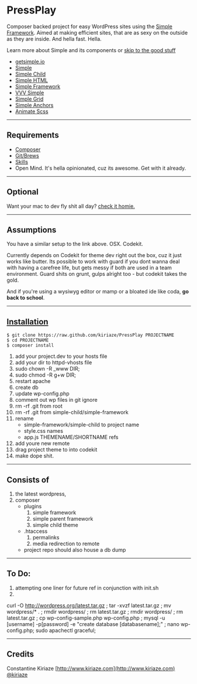 # PressPlay

Composer backed project for easy WordPress sites using the [Simple Framework](http://getsimple.io/). Aimed at making efficient sites, that are as sexy on the outside as they are inside. And hella fast. Hella.

Learn more about Simple and its components or [skip to the good stuff](#installation)

- [getsimple.io](http://getsimple.io)
- [Simple](https://github.com/kiriaze/simple)
- [Simple Child](https://github.com/kiriaze/simple-child)
- [Simple HTML](https://github.com/kiriaze/simple-html)
- [Simple Framework](https://github.com/kiriaze/simple-framework)
- [VVV Simple](https://github.com/kiriaze/vvv-simple)
- [Simple Grid](https://github.com/kiriaze/Simple-Grid)
- [Simple Anchors](https://github.com/kiriaze/SimpleAnchors)
- [Animate Scss](https://github.com/kiriaze/animate.scss)

---

## Requirements
- [Composer](http://getcomposer.org/)
- [Git/Brews](http://brew.sh/)
- [Skills](http://bringvictory.com/)
- Open Mind. It's hella opinionated, cuz its awesome. Get with it already.

---

## Optional
Want your mac to dev fly shit all day? [check it homie.](https://github.com/kiriaze/mac-dev-env)

---

## Assumptions
You have a similar setup to the link above. OSX. Codekit.

Currently depends on Codekit for theme dev right out the box, cuz it just works like butter. Its possible to work with guard if you dont wanna deal with having a carefree life, but gets messy if both are used in a team environment. Guard shits on grunt, gulps alright too - but codekit takes the gold.

And if you're using a wysiwyg editor or mamp or a bloated ide like coda, **go back to school**.

---

## [Installation](id:installation)

    $ git clone https://raw.github.com/kiriaze/PressPlay PROJECTNAME
    $ cd PROJECTNAME
    $ composer install

1. add your project.dev to your hosts file
2. add your dir to httpd-vhosts file
3. sudo chown -R _www DIR;
4. sudo chmod -R g+w DIR;
5. restart apache
6. create db
7. update wp-config.php
8. comment out wp files in git ignore
9. rm -rf .git from root
10. rm -rf .git from simple-child/simple-framework
11. rename
    * simple-framework/simple-child to project name
    * style.css names
    * app.js THEMENAME/SHORTNAME refs
12. add youre new remote
13. drag project theme to into codekit
14. make dope shit.

---

## Consists of
1. the latest wordpress,
2. composer
    * plugins
        1. simple framework
        2. simple parent framework
        3. simple child theme
    * .htaccess
        1. permalinks
        2. media redirection to remote
    * project repo should also house a db dump

---

## To Do:

1. attempting one liner for future ref in conjunction with init.sh
2.
curl -O http://wordpress.org/latest.tar.gz ; tar -xvzf latest.tar.gz ; mv wordpress/* . ; rmdir wordpress/ ; rm latest.tar.gz ; rmdir wordpress/ ; rm latest.tar.gz ; cp wp-config-sample.php wp-config.php ; mysql -u [username] -p[password] -e "create database [databasename];" ; nano wp-config.php; sudo apachectl graceful;

---

## Credits

Constantine Kiriaze
[http://www.kiriaze.com](http://www.kiriaze.com)
[@kiriaze](https://twitter.com/kiriaze)
